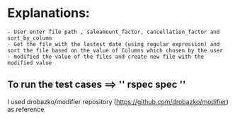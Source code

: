 
# Explanations:
	- User enter file path , saleamount_factor, cancellation_factor and sort_by_column 
	- Get the file with the lastest date (using regular expression) and sort the file based on the value of Columns which chosen by the user 
	- modified the value of the files and create new file with the modified value

## To run the test cases ==> '' rspec spec ''

I used drobazko/modifier repository (https://github.com/drobazko/modifier) as reference 